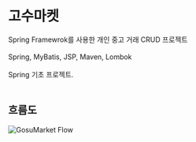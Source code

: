# 고수마켓
Spring Framewrok를 사용한 개인 중고 거래 CRUD 프로젝트
<br><br>
Spring, MyBatis, JSP, Maven, Lombok
<br><br>
Spring 기초 프로젝트.
<br><br>
## 흐름도

![GosuMarket Flow](https://github.com/user-attachments/assets/1f033d91-6cb2-4c33-b12d-33c54f3cb11d)

